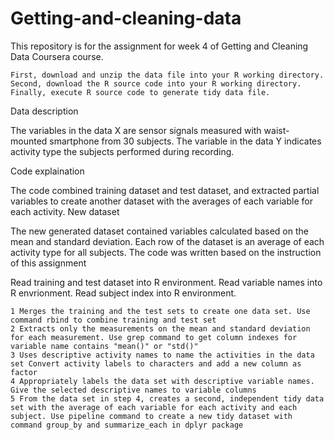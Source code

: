 # Getting-and-cleaning-data

This repository is for the assignment for week 4 of Getting and Cleaning Data Coursera course.

    First, download and unzip the data file into your R working directory.
    Second, download the R source code into your R working directory.
    Finally, execute R source code to generate tidy data file.

Data description

The variables in the data X are sensor signals measured with waist-mounted smartphone from 30 subjects. The variable in the data Y indicates activity type the subjects performed during recording.

Code explaination

The code combined training dataset and test dataset, and extracted partial variables to create another dataset with the averages of each variable for each activity.
New dataset

The new generated dataset contained variables calculated based on the mean and standard deviation. Each row of the dataset is an average of each activity type for all subjects.
The code was written based on the instruction of this assignment

Read training and test dataset into R environment. Read variable names into R envrionment. Read subject index into R environment.

    1 Merges the training and the test sets to create one data set. Use command rbind to combine training and test set
    2 Extracts only the measurements on the mean and standard deviation for each measurement. Use grep command to get column indexes for variable name contains "mean()" or "std()"
    3 Uses descriptive activity names to name the activities in the data set Convert activity labels to characters and add a new column as factor
    4 Appropriately labels the data set with descriptive variable names. Give the selected descriptive names to variable columns
    5 From the data set in step 4, creates a second, independent tidy data set with the average of each variable for each activity and each subject. Use pipeline command to create a new tidy dataset with command group_by and summarize_each in dplyr package
